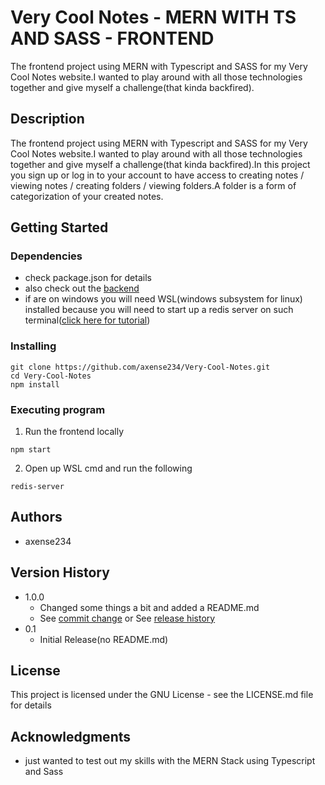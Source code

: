 # Very Cool Notes - MERN WITH TS AND SASS - FRONTEND

The frontend project using MERN with Typescript and SASS for my Very Cool Notes
website.I wanted to play around with all those technologies together and give myself a challenge(that kinda backfired).

## Description

The frontend project using MERN with Typescript and SASS for my Very Cool Notes
website.I wanted to play around with all those technologies together and give myself a challenge(that kinda backfired).In this project you sign up or log in
to your account to have access to creating notes / viewing notes / creating folders / viewing folders.A folder is a form of categorization of your created notes.

## Getting Started

### Dependencies

- check package.json for details
- also check out the [backend](https://github.com/axense234/Notes-NETPPR-API)
- if are on windows you will need WSL(windows subsystem for linux) installed because you will need to start up a redis server on such terminal([click here for tutorial](https://learn.microsoft.com/en-us/windows/wsl/install))

### Installing

```
git clone https://github.com/axense234/Very-Cool-Notes.git
cd Very-Cool-Notes
npm install
```

### Executing program

1. Run the frontend locally

```
npm start
```

2. Open up WSL cmd and run the following

```
redis-server
```

## Authors

- axense234

## Version History

- 1.0.0
  - Changed some things a bit and added a README.md
  - See [commit change](https://github.com/axense234/Very-Cool-Notes/commits/master) or See [release history](https://github.com/axense234/Very-Cool-Notes/releases)
- 0.1
  - Initial Release(no README.md)

## License

This project is licensed under the GNU License - see the LICENSE.md file for details

## Acknowledgments

- just wanted to test out my skills with the MERN Stack using Typescript and Sass
